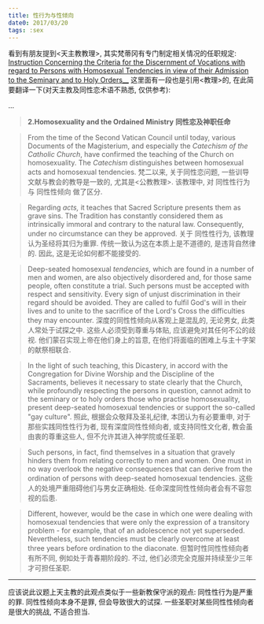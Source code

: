 ```yaml
---
title: 性行为与性倾向
date0: 2017/03/20
tags: :sex
---
```


看到有朋友提到<天主教教理>, 其实梵蒂冈有专门制定相关情况的任职规定:
[Instruction Concerning the Criteria for the Discernment of Vocations with regard to  Persons with Homosexual Tendencies in view of their Admission to the Seminary and to Holy Orders__](http://www.vatican.va/roman_curia/congregations/ccatheduc/documents/rc_con_ccatheduc_doc_20051104_istruzione_en.html)
这里面有一段也是引用<教理>的, 在此简要翻译一下(对天主教及同性恋术语不熟悉, 仅供参考):

...
> **2.Homosexuality and the Ordained Ministry**
**同性恋及神职任命**

> From the time of the Second Vatican Council until today, various Documents of the Magisterium, and especially the _Catechism of the Catholic Church_, have confirmed the teaching of the Church on homosexuality. The _Catechism_ distinguishes between homosexual acts and homosexual tendencies.
梵二以来, 关于同性恋问题, 一些训导文献与教会的教导是一致的, 尤其是<公教教理>. 该教理中, 对 同性性行为 与 同性性倾向 做了区分.

> Regarding _acts,_ it teaches that Sacred Scripture presents them as grave sins. The Tradition has constantly considered them as intrinsically immoral and contrary to the natural law. Consequently, under no circumstance can they be approved.
关于 同性性行为, 该教理认为圣经将其归为重罪. 传统一致认为这在本质上是不道德的, 是违背自然律的. 因此, 这是无论如何都不能接受的.

> Deep-seated homosexual _tendencies,_ which are found in a number of men and women, are also objectively disordered and, for those same people, often constitute a trial. Such persons must be accepted with respect and sensitivity. Every sign of unjust discrimination in their regard should be avoided. They are called to fulfil God's will in their lives and to unite to the sacrifice of the Lord's Cross the difficulties they may encounter.
深度的同性性倾向从客观上是混乱的, 无论男女, 此类人常处于试探之中. 这些人必须受到尊重与体贴, 应该避免对其任何不公的歧视. 他们蒙召实现上帝在他们身上的旨意, 在他们将面临的困难上与主十字架的献祭相联合.

> In the light of such teaching, this Dicastery, in accord with the Congregation for Divine Worship and the Discipline of the Sacraments, believes it necessary to state clearly that the Church, while profoundly respecting the persons in question, cannot admit to the seminary or to holy orders those who practise homosexuality, present deep-seated homosexual tendencies or support the so-called "gay culture".
照此, 根据会众敬拜及圣礼纪律, 本团认为有必要重申, 对于那些实践同性性行为者, 现有深度同性性倾向者, 或支持同性文化者, 教会虽由衷的尊重这些人, 但不允许其进入神学院或任圣职.

> Such persons, in fact, find themselves in a situation that gravely hinders them from relating correctly to men and women. One must in no way overlook the negative consequences that can derive from the ordination of persons with deep-seated homosexual tendencies.
这些人的处境严重阻碍他们与男女正确相处. 任命深度同性性倾向者会有不容忽视的后患.

> Different, however, would be the case in which one were dealing with homosexual tendencies that were only the expression of a transitory problem - for example, that of an adolescence not yet superseded. Nevertheless, such tendencies must be clearly overcome at least three years before ordination to the diaconate.
但暂时性同性性倾向者有所不同, 例如处于青春期阶段的. 不过, 他们必须完全克服并持续至少三年才可担任圣职.

----------------

应该说此议题上天主教的此观点类似于一些新教保守派的观点:
同性性行为是严重的罪.
同性性倾向本身不是罪, 但会导致很大的试探.
一些圣职对某些同性性倾向者是很大的挑战, 不适合担当.
